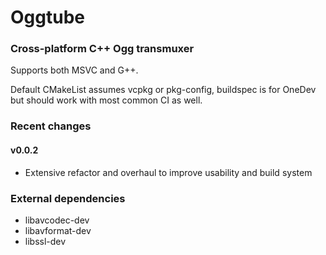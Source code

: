 # Oggtube
### Cross-platform C++ Ogg transmuxer

Supports both MSVC and G++.

Default CMakeList assumes vcpkg or pkg-config, buildspec is for OneDev but should work with most common CI as well.

### Recent changes

#### v0.0.2
- Extensive refactor and overhaul to improve usability and build system

### External dependencies
- libavcodec-dev
- libavformat-dev
- libssl-dev



